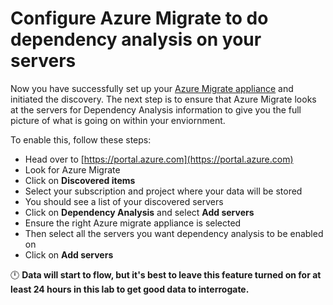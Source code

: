 # Configure Azure Migrate to do dependency analysis on your servers

Now you have successfully set up your [Azure Migrate appliance](azure-migrate.md) and initiated the discovery.  The next step is to ensure that Azure Migrate looks at the servers for Dependency Analysis information to give you the full picture of what is going on within your enviornment. 

To enable this, follow these steps:

* Head over to [https://portal.azure.com](https://portal.azure.com)
* Look for Azure Migrate
* Click on **Discovered items**
* Select your subscription and project where your data will be stored
* You should see a list of your discovered servers
* Click on **Dependency Analysis** and select **Add servers**
* Ensure the right Azure migrate appliance is selected
* Then select all the servers you want dependency analysis to be enabled on
* Click on **Add servers**

🕛 **Data will start to flow, but it's best to leave this feature turned on for at least 24 hours in this lab to get good data to interrogate.**